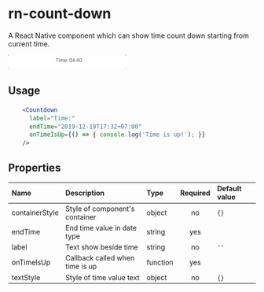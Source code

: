 # rn-count-down
A React Native component which can show time count down starting from current time.

![](countdown.gif)

## Usage

```jsx
    <Countdown
      label="Time:"
      endTime="2019-12-19T17:32+07:00"
      onTimeIsUp={() => { console.log('Time is up!'); }}
    />
```

## Properties

 Name           | Description                                 | Type     | Required  | Default value   
:---------------|:------------------------------------------- |:---------|:---------:|:--------------
 containerStyle        | Style of component's container                    | object   | no       |  `{}`         
 endTime       | End time value in date type                 | string  | yes          |           
 label        | Text show beside time      | string | no       | `''`          
 onTimeIsUp           | Callback called when time is up                          | function  | yes          |           
 textStyle         | Style of time value text                       | object  | no          | `{}`                
 

```


```
